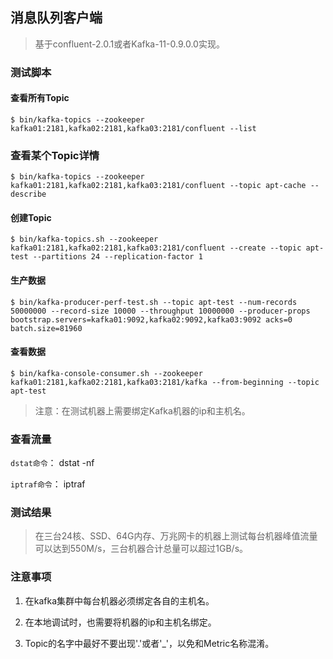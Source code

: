 
## 消息队列客户端

> 基于confluent-2.0.1或者Kafka-11-0.9.0.0实现。

### 测试脚本

#### 查看所有Topic

```
$ bin/kafka-topics --zookeeper kafka01:2181,kafka02:2181,kafka03:2181/confluent --list
```

### 查看某个Topic详情

```
$ bin/kafka-topics --zookeeper kafka01:2181,kafka02:2181,kafka03:2181/confluent --topic apt-cache --describe
```

#### 创建Topic

```
$ bin/kafka-topics.sh --zookeeper kafka01:2181,kafka02:2181,kafka03:2181/confluent --create --topic apt-test --partitions 24 --replication-factor 1
```

#### 生产数据

```
$ bin/kafka-producer-perf-test.sh --topic apt-test --num-records 50000000 --record-size 10000 --throughput 10000000 --producer-props bootstrap.servers=kafka01:9092,kafka02:9092,kafka03:9092 acks=0 batch.size=81960
```

#### 查看数据

```
$ bin/kafka-console-consumer.sh --zookeeper kafka01:2181,kafka02:2181,kafka03:2181/kafka --from-beginning --topic apt-test
```

> 注意：在测试机器上需要绑定Kafka机器的ip和主机名。

### 查看流量

`dstat命令`： dstat -nf

`iptraf命令`： iptraf

### 测试结果

> 在三台24核、SSD、64G内存、万兆网卡的机器上测试每台机器峰值流量可以达到550M/s，三台机器合计总量可以超过1GB/s。

### 注意事项

1. 在kafka集群中每台机器必须绑定各自的主机名。

2. 在本地调试时，也需要将机器的ip和主机名绑定。

3. Topic的名字中最好不要出现'.'或者'_'，以免和Metric名称混淆。